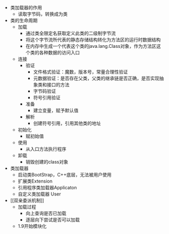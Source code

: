 - 类加载器的作用
	- 读取字节码，转换成为类
- 类的生命周期
	- 加载
		- 通过类全限定名获取定义此类的二级制字节流
		- 将这个字节流所代表的静态存储结构转化为方法区的运行时数据结构
		- 在内存中生成一个代表这个类的java.lang.Class对象，作为方法区这个类的各种数据的访问入口
	- 连接
		- 验证
			- 文件格式验证：魔数，版本号，常量合理性验证
			- 元数据验证：是否存在父类，父类的继承链是否正确，是否实现抽象类和接口的方法
			- 字节码验证
			- 符号引用验证
		- 准备
			- 建立变量，赋予默认值
		- 解析
			- 创建符号引用，引用其他类的地址
	- 初始化
		- 赋初始值
	- 使用
		- 从入口方法执行程序
	- 卸载
		- 销毁创建的class对象
- 类加载器
	- 启动类BootStrap，C++底层，无法被用户使用
	- 扩展类Extension
	- 引用程序类加载器Applicaton
	- 自定义类加载器 User
- [[双亲委派机制]]
	- 加载过程
		- 向上查询是否已加载
		- 逐层向下尝试是否可以加载
	- 1.9开始模块化